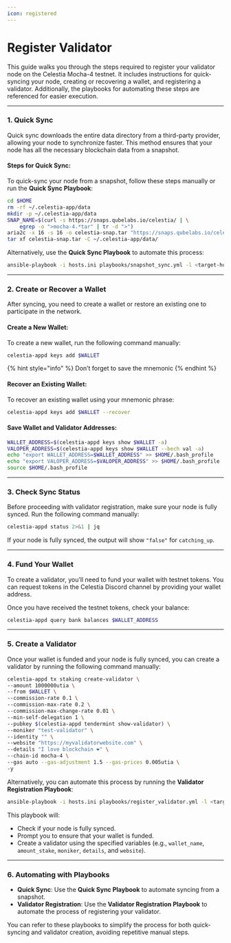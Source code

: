 ```yaml
---
icon: registered
---
```


# Register Validator

This guide walks you through the steps required to register your validator node on the Celestia Mocha-4 testnet. It includes instructions for quick-syncing your node, creating or recovering a wallet, and registering a validator. Additionally, the playbooks for automating these steps are referenced for easier execution.

***

### **1. Quick Sync**

Quick sync downloads the entire data directory from a third-party provider, allowing your node to synchronize faster. This method ensures that your node has all the necessary blockchain data from a snapshot.

#### **Steps for Quick Sync:**

To quick-sync your node from a snapshot, follow these steps manually or run the **Quick Sync Playbook**:

```bash
cd $HOME
rm -rf ~/.celestia-app/data
mkdir -p ~/.celestia-app/data
SNAP_NAME=$(curl -s https://snaps.qubelabs.io/celestia/ | \
    egrep -o ">mocha-4.*tar" | tr -d ">")
aria2c -x 16 -s 16 -o celestia-snap.tar "https://snaps.qubelabs.io/celestia/${SNAP_NAME}"
tar xf celestia-snap.tar -C ~/.celestia-app/data/
```

Alternatively, use the **Quick Sync Playbook** to automate this process:

```bash
ansible-playbook -i hosts.ini playbooks/snapshot_sync.yml -l <target-host>
```

***

### **2. Create or Recover a Wallet**

After syncing, you need to create a wallet or restore an existing one to participate in the network.

#### **Create a New Wallet:**

To create a new wallet, run the following command manually:

```bash
celestia-appd keys add $WALLET
```

{% hint style="info" %}
Don’t forget to save the mnemonic
{% endhint %}

#### **Recover an Existing Wallet:**

To recover an existing wallet using your mnemonic phrase:

```bash
celestia-appd keys add $WALLET --recover
```

#### **Save Wallet and Validator Addresses:**

```bash
WALLET_ADDRESS=$(celestia-appd keys show $WALLET -a)
VALOPER_ADDRESS=$(celestia-appd keys show $WALLET --bech val -a)
echo "export WALLET_ADDRESS=$WALLET_ADDRESS" >> $HOME/.bash_profile
echo "export VALOPER_ADDRESS=$VALOPER_ADDRESS" >> $HOME/.bash_profile
source $HOME/.bash_profile
```

***

### **3. Check Sync Status**

Before proceeding with validator registration, make sure your node is fully synced. Run the following command manually:

```bash
celestia-appd status 2>&1 | jq
```

If your node is fully synced, the output will show `"false"` for `catching_up`.

***

### **4. Fund Your Wallet**

To create a validator, you’ll need to fund your wallet with testnet tokens. You can request tokens in the Celestia Discord channel by providing your wallet address.

Once you have received the testnet tokens, check your balance:

```bash
celestia-appd query bank balances $WALLET_ADDRESS
```

***

### **5. Create a Validator**

Once your wallet is funded and your node is fully synced, you can create a validator by running the following command manually:

```bash
celestia-appd tx staking create-validator \
--amount 1000000utia \
--from $WALLET \
--commission-rate 0.1 \
--commission-max-rate 0.2 \
--commission-max-change-rate 0.01 \
--min-self-delegation 1 \
--pubkey $(celestia-appd tendermint show-validator) \
--moniker "test-validator" \
--identity "" \
--website "https://myvalidatorwebsite.com" \
--details "I love blockchain ❤️" \
--chain-id mocha-4 \
--gas auto --gas-adjustment 1.5 --gas-prices 0.005utia \
-y
```

Alternatively, you can automate this process by running the **Validator Registration Playbook**:

```bash
ansible-playbook -i hosts.ini playbooks/register_validator.yml -l <target-host>
```

This playbook will:

* Check if your node is fully synced.
* Prompt you to ensure that your wallet is funded.
* Create a validator using the specified variables (e.g., `wallet_name`, `amount_stake`, `moniker`, `details`, and `website`).

***

### **6. Automating with Playbooks**

* **Quick Sync**: Use the **Quick Sync Playbook** to automate syncing from a snapshot.
* **Validator Registration**: Use the **Validator Registration Playbook** to automate the process of registering your validator.

You can refer to these playbooks to simplify the process for both quick-syncing and validator creation, avoiding repetitive manual steps.
